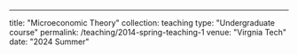 ---
title: "Microeconomic Theory"
collection: teaching
type: "Undergraduate course"
permalink: /teaching/2014-spring-teaching-1
venue: "Virgnia Tech"
date: "2024 Summer"
